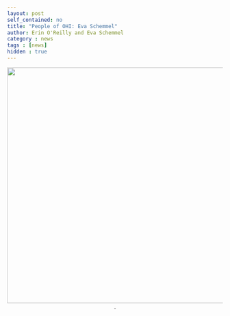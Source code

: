 ```yaml
---
layout: post
self_contained: no
title: "People of OHI: Eva Schemmel"
author: Erin O'Reilly and Eva Schemmel
category : news 
tags : [news]
hidden : true
---
```

<center><img src="../assets/blog_images/.JPG" width="550px"><br/>
.</center>
